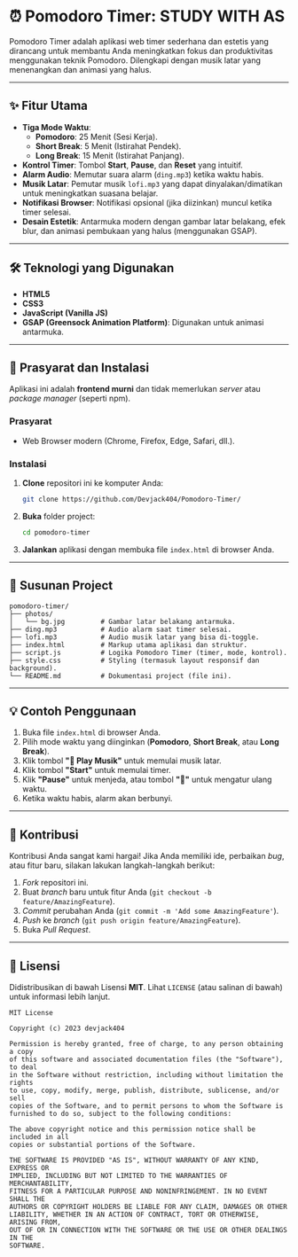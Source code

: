 # ⏰ Pomodoro Timer: STUDY WITH AS

[](https://opensource.org/licenses/MIT)
[]()

Pomodoro Timer adalah aplikasi web timer sederhana dan estetis yang dirancang untuk membantu Anda meningkatkan fokus dan produktivitas menggunakan teknik Pomodoro. Dilengkapi dengan musik latar yang menenangkan dan animasi yang halus.

-----

## ✨ Fitur Utama

  * **Tiga Mode Waktu**:
      * **Pomodoro**: 25 Menit (Sesi Kerja).
      * **Short Break**: 5 Menit (Istirahat Pendek).
      * **Long Break**: 15 Menit (Istirahat Panjang).
  * **Kontrol Timer**: Tombol **Start**, **Pause**, dan **Reset** yang intuitif.
  * **Alarm Audio**: Memutar suara alarm (`ding.mp3`) ketika waktu habis.
  * **Musik Latar**: Pemutar musik `lofi.mp3` yang dapat dinyalakan/dimatikan untuk meningkatkan suasana belajar.
  * **Notifikasi Browser**: Notifikasi opsional (jika diizinkan) muncul ketika timer selesai.
  * **Desain Estetik**: Antarmuka modern dengan gambar latar belakang, efek blur, dan animasi pembukaan yang halus (menggunakan GSAP).

-----

## 🛠️ Teknologi yang Digunakan

  * **HTML5**
  * **CSS3**
  * **JavaScript (Vanilla JS)**
  * **GSAP (Greensock Animation Platform)**: Digunakan untuk animasi antarmuka.

-----

## 🚀 Prasyarat dan Instalasi

Aplikasi ini adalah **frontend murni** dan tidak memerlukan *server* atau *package manager* (seperti npm).

### Prasyarat

  * Web Browser modern (Chrome, Firefox, Edge, Safari, dll.).

### Instalasi

1.  **Clone** repositori ini ke komputer Anda:
    ```bash
    git clone https://github.com/Devjack404/Pomodoro-Timer/
    ```
2.  **Buka** folder project:
    ```bash
    cd pomodoro-timer
    ```
3.  **Jalankan** aplikasi dengan membuka file `index.html` di browser Anda.

-----

## 📂 Susunan Project

```
pomodoro-timer/
├── photos/
│   └── bg.jpg         # Gambar latar belakang antarmuka.
├── ding.mp3           # Audio alarm saat timer selesai.
├── lofi.mp3           # Audio musik latar yang bisa di-toggle.
├── index.html         # Markup utama aplikasi dan struktur.
├── script.js          # Logika Pomodoro Timer (timer, mode, kontrol).
├── style.css          # Styling (termasuk layout responsif dan background).
└── README.md          # Dokumentasi project (file ini).
```

-----

## 💡 Contoh Penggunaan

1.  Buka file `index.html` di browser Anda.
2.  Pilih mode waktu yang diinginkan (**Pomodoro**, **Short Break**, atau **Long Break**).
3.  Klik tombol **"🎵 Play Musik"** untuk memulai musik latar.
4.  Klik tombol **"Start"** untuk memulai timer.
5.  Klik **"Pause"** untuk menjeda, atau tombol **"🔁"** untuk mengatur ulang waktu.
6.  Ketika waktu habis, alarm akan berbunyi.

-----

## 🤝 Kontribusi

Kontribusi Anda sangat kami hargai\! Jika Anda memiliki ide, perbaikan *bug*, atau fitur baru, silakan lakukan langkah-langkah berikut:

1.  *Fork* repositori ini.
2.  Buat *branch* baru untuk fitur Anda (`git checkout -b feature/AmazingFeature`).
3.  *Commit* perubahan Anda (`git commit -m 'Add some AmazingFeature'`).
4.  *Push* ke *branch* (`git push origin feature/AmazingFeature`).
5.  Buka *Pull Request*.

-----

## 📜 Lisensi

Didistribusikan di bawah Lisensi **MIT**. Lihat `LICENSE` (atau salinan di bawah) untuk informasi lebih lanjut.

```
MIT License

Copyright (c) 2023 devjack404

Permission is hereby granted, free of charge, to any person obtaining a copy
of this software and associated documentation files (the "Software"), to deal
in the Software without restriction, including without limitation the rights
to use, copy, modify, merge, publish, distribute, sublicense, and/or sell
copies of the Software, and to permit persons to whom the Software is
furnished to do so, subject to the following conditions:

The above copyright notice and this permission notice shall be included in all
copies or substantial portions of the Software.

THE SOFTWARE IS PROVIDED "AS IS", WITHOUT WARRANTY OF ANY KIND, EXPRESS OR
IMPLIED, INCLUDING BUT NOT LIMITED TO THE WARRANTIES OF MERCHANTABILITY,
FITNESS FOR A PARTICULAR PURPOSE AND NONINFRINGEMENT. IN NO EVENT SHALL THE
AUTHORS OR COPYRIGHT HOLDERS BE LIABLE FOR ANY CLAIM, DAMAGES OR OTHER
LIABILITY, WHETHER IN AN ACTION OF CONTRACT, TORT OR OTHERWISE, ARISING FROM,
OUT OF OR IN CONNECTION WITH THE SOFTWARE OR THE USE OR OTHER DEALINGS IN THE
SOFTWARE.
```
